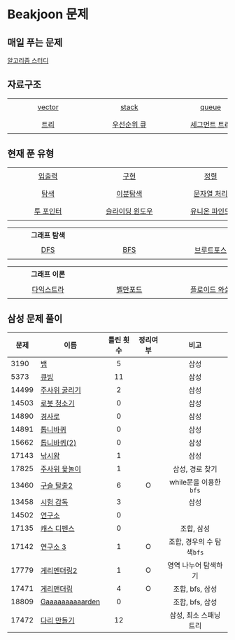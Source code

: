 # Beakjoon 문제

## 매일 푸는 문제

[알고리즘 스터디](everyday.md)

## 자료구조

<table>
    <tr align="center"> 
        <td width="170px" nowrap height="40"> <a href="vector/README.md">vector</a> </td> 
        <td width="170px" nowrap height="40"> <a href="stack/README.md">stack </td>
        <td width="170px" nowrap height="40"> <a href="queue/README.md">queue </td> 
        <td width="170px" nowrap height="40"> <a href="set/README.md">set </td>
        <td width="170px" nowrap height="40"> <a href="map/README.md">map </td>
    </tr>
    <tr align="center"> 
        <td width="170px" nowrap height="40"> <a href="트리/README.md">트리</a> </td> 
        <td width="170px" nowrap height="40"> <a href="우선순위%20큐/README.md">우선순위 큐 </td>
        <td width="170px" nowrap height="40"> <a href="세그먼트%20트리/README.md">세그먼트 트리 </td> 
        <td width="170px" nowrap height="40"> <a href="BST/README.md">BST(이진 탐색 트리) </td>
        <td width="170px" nowrap height="40"> <a href="트라이/README.md">트라이 </td>
    </tr>
</table>

## 현재 푼 유형
<table>
    <tr align="center"> 
        <td width="170px" nowrap height="40"> <a href="입출력/README.md">입출력</a> </td> 
        <td width="170px" nowrap height="40"> <a href="구현/README.md">구현</td>
        <td width="170px" nowrap height="40"> <a href="정렬/README.md">정렬</td> 
        <td width="170px" nowrap height="40"> <a href="수학/README.md">수학</td>
        <td width="170px" nowrap height="40"> <a href="비트마스크README.md">비트마스크</td>
    </tr>
    <tr align="center"> 
        <td width="170px" nowrap height="40"> <a href="탐색/README.md">탐색</a> </td> 
        <td width="170px" nowrap height="40"> <a href="이분%20탐색/README.md">이분탐색</td>
        <td width="170px" nowrap height="40"> <a href="문자열처리/README.md">문자열 처리</td> 
        <td width="170px" nowrap height="40"> <a href="다이나믹%20프로그래밍/README.md">다이나믹 프로그래밍</td>
        <td width="170px" nowrap height="40"> <a href="그리디/README.md"> 그리디 </td>
    </tr>
    <tr align="center"> 
        <td width="170px" nowrap height="40"> <a href="투포인터/README.md">투 포인터</a></td> 
        <td width="170px" nowrap height="40"> <a href="슬라이딩%20윈도우/README.md">슬라이딩 윈도우</td>
        <td width="170px" nowrap height="40"> <a href="유니온%20파인드/README.md">유니온 파인드</td> 
        <td width="170px" nowrap height="40"> <a href="#"></td>
        <td width="170px" nowrap height="40"> <a href="#"></td>
    </tr>
</table>

<table>
    <th>그래프 탐색</th>
    <tr align="center"> 
        <td width="170px" nowrap height="40"> <a href="DFS/README.md">DFS</a> </td> 
        <td width="170px" nowrap height="40"> <a href="BFS/README.md">BFS </td>
        <td width="170px" nowrap height="40"> <a href="브루트포스/README.md">브루트포스 </td> 
        <td width="170px" nowrap height="40"> <a href="백트래킹/README.md">백트래킹 </td>
        <td width="170px" nowrap height="40"> <a href="시뮬레이션/README.md">시뮬레이션 </td>
    </tr>
</table>

<table>
    <th>그래프 이론</th>
    <tr align="center"> 
        <td width="170px" nowrap height="40"> <a href="다익스트라/README.md">다익스트라 </td>
        <td width="170px" nowrap height="40"> <a href="벨만포드/README.md">벨만포드 </td> 
        <td width="170px" nowrap height="40"> <a href="플로이드%20와샬/README.md">플로이드 와샬 </td>
        <td width="170px" nowrap height="40"> <a href="최소%20스패닝%20트리/README.md">최소 스패닝 트리 </td>
        <td width="170px" nowrap height="40"> </td>
    </tr>    
</table>
      

## 삼성 문제 풀이
| 문제  | 이름                                                | 틀린 횟수 | 정리여부 |           비고            |
| ----- | --------------------------------------------------- | :-------: | :------: | :-----------------------: |
| 3190  | [뱀](시뮬레이션/3190/README.md)                     |     5     |          |           삼성            |
| 5373  | [큐빙](시뮬레이션/5373/README.md)                   |    11     |          |           삼성            |
| 14499 | [주사위 굴리기](시뮬레이션/14499/README.md)         |     2     |          |           삼성            |
| 14503 | [로봇 청소기](시뮬레이션/14503/README.md)           |     0     |          |           삼성            |
| 14890 | [경사로](시뮬레이션/14890/README.md)                |     0     |          |           삼성            |
| 14891 | [톱니바퀴](시뮬레이션/14891/README.md)              |     0     |          |           삼성            |
| 15662 | [톱니바퀴(2)](시뮬레이션/15662/README.md)           |     0     |          |           삼성            |
| 17143 | [낚시왕](시뮬레이션/17143/README.md)                |     1     |          |           삼성            |
| 17825 | [주사위 윷놀이](시뮬레이션/17825/README.md)         |     1     |          |      삼성, 경로 찾기      |
| 13460 | [구슬 탈출2](브루트포스/13460/README.md)            |     6     |    O     |  while문을 이용한 `bfs`   |
| 13458 | [시험 감독](시뮬레이션/13458/README.md)             |     3     |          |           삼성            |
| 14502 | [연구소](브루트포스/14502/README.md)                |     0     |          |                           |
| 17135 | [캐스 디펜스](시뮬레이션/17135/README.md)           |     0     |          |        조합, 삼성         |
| 17142 | [연구소 3](브루트포스/17142/README.md)              |     1     |    O     | 조합, 경우의 수 탐색`bfs` |
| 17779 | [게리멘더링2](브루트포스/17779/README.md)           |     1     |    O     |   영역 나누어 탐색하기    |
| 17471 | [게리맨더링](bfs/17471/)                            |     4     |    O     |      조합, bfs, 삼성      |
| 18809 | [Gaaaaaaaaaarden](bfs/18809/)                       |     0     |          |      조합, bfs, 삼성      |
| 17472 | [다리 만들기](최소%20스패닝%20트리/17472/README.md) |    12     |          |  삼성, 최소 스패닝 트리   |